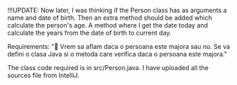 !!!UPDATE: Now later, I was thinking if the Person class has as arguments a name and date of birth. Then an extra method should be added which calculate the person's age. A method where I get the date today and calculate the years from the date of birth to current day.

Requirements: " Vrem sa aflam daca o persoana este majora sau nu. Se va defini o clasa Java si o metoda care
verifica daca o persoana este majora."

The class code required is in src/Person.java.
I have uploaded all the sources file from IntelliJ.